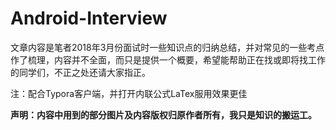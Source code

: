 # Android-Interview

文章内容是笔者2018年3月份面试时一些知识点的归纳总结，并对常见的一些考点作了梳理，内容并不全面，而只是提供一个概要，希望能帮助正在找或即将找工作的同学们，不正之处还请大家指正。

注：配合Typora客户端，并打开内联公式LaTex服用效果更佳

 **声明：内容中用到的部分图片及内容版权归原作者所有，我只是知识的搬运工。**
